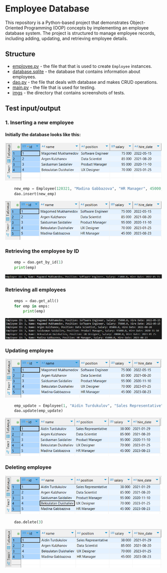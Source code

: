 # Employee Database

This repository is a Python-based project that demonstrates Object-Oriented Programming (OOP) concepts by implementing an employee database system. The project is structured to manage employee records, including adding, updating, and retrieving employee details.

## Structure

- [employee.py](employee.py) - the file that that is used to create `Employee` instances.
- [database.sqlite](database.sqlite) - the database that contains information about employees.
- [dao.py](dao.py) - the file that deals with database and makes CRUD operations.
- [main.py](main.py) - the file that is used for testing.
- [imgs](imgs) - the directory that contains screenshots of tests.

## Test input/output
### 1. Inserting a new employee
#### Initially the database looks like this:
![screenshot](imgs/b_insert.PNG)

```python
    new_emp = Employee(120321, "Madina Gabbazova", "HR Manager", 45000, "2023-08-23")
    dao.insert(new_emp)
```
![screenshot](imgs/a_insert.PNG)

### Retrieving the employee by ID
```python
    emp = dao.get_by_id(1)
    print(emp)
```
![screenshot](imgs/a_search.PNG)

### Retrieving all employees
```python
    emps = dao.get_all()
    for emp in emps:
        print(emp)
```
![screenshot](imgs/a_search_all.PNG)

### Updating employee
![screenshot](imgs/b_update.PNG)

```python
    emp_update = Employee(1, "Aidin Turdukulov", "Sales Representative", 38000, "2021-01-29")
    dao.update(emp_update)
```

![screenshot](imgs/a_update.PNG)

### Deleting employee
![screenshot](imgs/b_delete.PNG)

```python
    dao.delete(3)
```

![screenshot](imgs/a_delete.PNG)